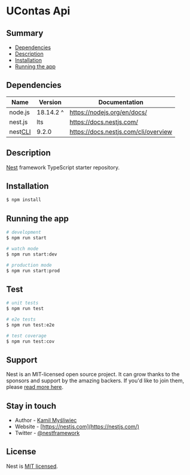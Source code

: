 # UContas Api

## Summary

-   [Dependencies](#dependencies)
-   [Description](#description)
-   [Installation](#installation)
-   [Running the app](#running-the-app)

## Dependencies

| Name                                                                                             | Version   | Documentation                        |
| ------------------------------------------------------------------------------------------------ | --------- | ------------------------------------ |
| node.js                                                                                          | 18.14.2 ^ | https://nodejs.org/en/docs/          |
| nest.js                                                                                          | lts       | https://docs.nestjs.com/             |
| nest[CLI](https://www.google.com/search?q=Command+Line+Interface 'Command Line Interface (CLI)') | 9.2.0     | https://docs.nestjs.com/cli/overview |

## Description

[Nest](https://github.com/nestjs/nest) framework TypeScript starter repository.

## Installation

```bash
$ npm install
```

## Running the app

```bash
# development
$ npm run start

# watch mode
$ npm run start:dev

# production mode
$ npm run start:prod
```

## Test

```bash
# unit tests
$ npm run test

# e2e tests
$ npm run test:e2e

# test coverage
$ npm run test:cov
```

## Support

Nest is an MIT-licensed open source project. It can grow thanks to the sponsors and support by the amazing backers. If you'd like to join them, please [read more here](https://docs.nestjs.com/support).

## Stay in touch

-   Author - [Kamil Myśliwiec](https://kamilmysliwiec.com)
-   Website - [https://nestjs.com](https://nestjs.com/)
-   Twitter - [@nestframework](https://twitter.com/nestframework)

## License

Nest is [MIT licensed](LICENSE).
